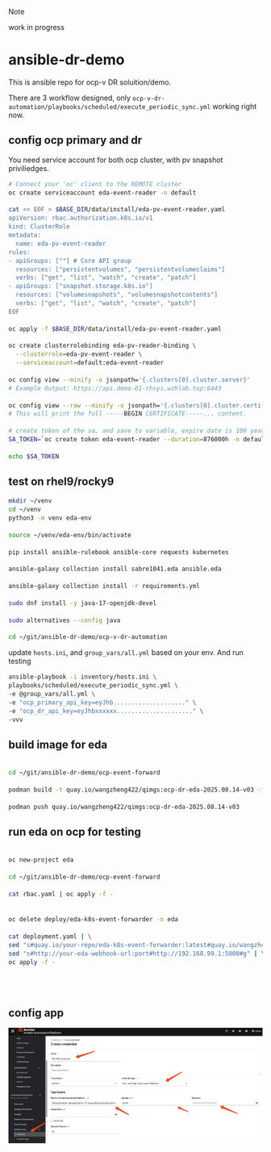 > [!NOTE]
> work in progress
# ansible-dr-demo

This is ansible repo for ocp-v DR soluition/demo.

There are 3 workflow designed, only `ocp-v-dr-automation/playbooks/scheduled/execute_periodic_sync.yml` working right now.

## config ocp primary and dr

You need service account for both ocp cluster, with pv snapshot priviliedges.

```bash
# Connect your 'oc' client to the REMOTE cluster
oc create serviceaccount eda-event-reader -n default

cat << EOF > $BASE_DIR/data/install/eda-pv-event-reader.yaml
apiVersion: rbac.authorization.k8s.io/v1
kind: ClusterRole
metadata:
  name: eda-pv-event-reader
rules:
- apiGroups: [""] # Core API group
  resources: ["persistentvolumes", "persistentvolumeclaims"]
  verbs: ["get", "list", "watch", "create", "patch"]
- apiGroups: ["snapshot.storage.k8s.io"]
  resources: ["volumesnapshots", "volumesnapshotcontents"]
  verbs: ["get", "list", "watch", "create", "patch"]
EOF

oc apply -f $BASE_DIR/data/install/eda-pv-event-reader.yaml

oc create clusterrolebinding eda-pv-reader-binding \
  --clusterrole=eda-pv-event-reader \
  --serviceaccount=default:eda-event-reader

oc config view --minify -o jsonpath='{.clusters[0].cluster.server}'
# Example Output: https://api.demo-01-rhsys.wzhlab.top:6443

oc config view --raw --minify -o jsonpath='{.clusters[0].cluster.certificate-authority-data}' | base64 --decode
# This will print the full -----BEGIN CERTIFICATE-----... content.

# create token of the sa, and save to variable, expire date is 100 years
SA_TOKEN=`oc create token eda-event-reader --duration=876000h -n default`

echo $SA_TOKEN

```

## test on rhel9/rocky9

```bash
mkdir ~/venv
cd ~/venv
python3 -m venv eda-env

source ~/venv/eda-env/bin/activate

pip install ansible-rulebook ansible-core requests kubernetes

ansible-galaxy collection install sabre1041.eda ansible.eda

ansible-galaxy collection install -r requirements.yml

sudo dnf install -y java-17-openjdk-devel

sudo alternatives --config java

cd ~/git/ansible-dr-demo/ocp-v-dr-automation

```

update `hosts.ini`, and `group_vars/all.yml` based on your env. And run testing

```bash
ansible-playbook -i inventory/hosts.ini \
playbooks/scheduled/execute_periodic_sync.yml \
-e @group_vars/all.yml \
-e "ocp_primary_api_key=eyJhb...................." \
-e "ocp_dr_api_key=eyJhbxxxxxx....................." \
-vvv

```

## build image for eda

```bash

cd ~/git/ansible-dr-demo/ocp-event-forward

podman build -t quay.io/wangzheng422/qimgs:ocp-dr-eda-2025.08.14-v03 -f Dockerfile

podman push quay.io/wangzheng422/qimgs:ocp-dr-eda-2025.08.14-v03

```

## run eda on ocp for testing

```bash

oc new-project eda

cd ~/git/ansible-dr-demo/ocp-event-forward

cat rbac.yaml | oc apply -f -


oc delete deploy/eda-k8s-event-forwarder -n eda

cat deployment.yaml | \
sed "s#quay.io/your-repo/eda-k8s-event-forwarder:latest#quay.io/wangzheng422/qimgs:ocp-dr-eda-2025.08.14-v03#g" | \
sed "s#http://your-eda-webhook-url:port#http://192.168.99.1:5000#g" | \
oc apply -f -





```

## config app

<img src="imgs/README.md/2025-08-12-11-40-26.png" width="1024">

